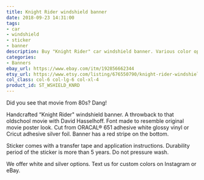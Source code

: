 ```yaml
---
title: Knight Rider windshield banner
date: 2018-09-23 14:31:00
tags:
- car
- windshield
- sticker
- banner
description: Buy "Knight Rider" car windshield banner. Various color options. Great addon for your modified car.
categories:
- Banners
ebay_url: https://www.ebay.com/itm/192856662344
etsy_url: https://www.etsy.com/listing/676550790/knight-rider-windshield-banner
col_class: col-6 col-lg-6 col-xl-4
product_id: ST_WSHIELD_KNRD
---
```


Did you see that movie from 80s? Dang!

<!-- more -->
<!-- {% asset_img content-image knight-rider-stance-winshield-banner-car.jpg 500 500 'Knight Rider car vinyl windshield banner"Knight Rider car vinyl windshield banner"' %} -->

Handcrafted “Knight Rider" windshield banner. A throwback to that oldschool movie with David Hasselhoff. Font made to resemble original movie poster look. Cut from ORACAL® 651 adhesive white glossy vinyl or Cricut adhesive silver foil. Banner has a red stripe on the bottom.

Sticker comes with a transfer tape and application instructions. Durability period of the sticker is more than 5 years. Do not pressure wash.

We offer white and silver options. Text us for custom colors on Instagram or eBay.
